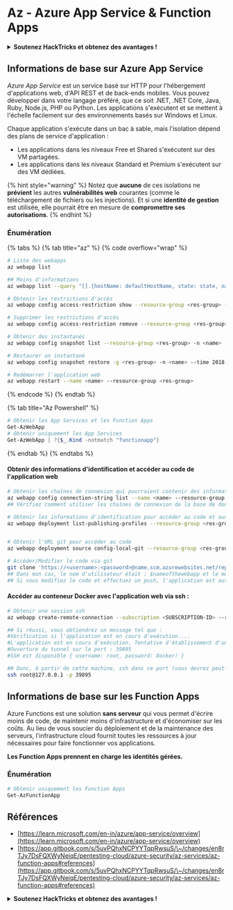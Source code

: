 # Az - Azure App Service & Function Apps

<details>

<summary><strong>Soutenez HackTricks et obtenez des avantages !</strong></summary>

* Si vous souhaitez voir votre **entreprise annoncée dans HackTricks** ou si vous souhaitez accéder à la **dernière version de PEASS ou télécharger HackTricks en PDF**, consultez les [**PLANS D'ABONNEMENT**](https://github.com/sponsors/carlospolop) !
* Obtenez le [**swag officiel PEASS & HackTricks**](https://peass.creator-spring.com)
* Découvrez [**The PEASS Family**](https://opensea.io/collection/the-peass-family), notre collection d'[**NFTs**](https://opensea.io/collection/the-peass-family) exclusifs
* **Rejoignez le** 💬 [**groupe Discord**](https://discord.gg/hRep4RUj7f) ou le [**groupe Telegram**](https://t.me/peass) ou **suivez** moi sur **Twitter** 🐦 [**@carlospolopm**](https://twitter.com/carlospolopm).

* **Partagez vos astuces de piratage en soumettant des PR aux** [**HackTricks**](https://github.com/carlospolop/hacktricks) et [**HackTricks Cloud**](https://github.com/carlospolop/hacktricks-cloud) github repos.

</details>

## Informations de base sur Azure App Service

_Azure App Service_ est un service basé sur HTTP pour l'hébergement d'applications web, d'API REST et de back-ends mobiles. Vous pouvez développer dans votre langage préféré, que ce soit .NET, .NET Core, Java, Ruby, Node.js, PHP ou Python. Les applications s'exécutent et se mettent à l'échelle facilement sur des environnements basés sur Windows et Linux.

Chaque application s'exécute dans un bac à sable, mais l'isolation dépend des plans de service d'application :

* Les applications dans les niveaux Free et Shared s'exécutent sur des VM partagées.
* Les applications dans les niveaux Standard et Premium s'exécutent sur des VM dédiées.

{% hint style="warning" %}
Notez que **aucune** de ces isolations ne **prévient** les autres **vulnérabilités web** courantes (comme le téléchargement de fichiers ou les injections). Et si une **identité de gestion** est utilisée, elle pourrait être en mesure de **compromettre ses autorisations**.
{% endhint %}

### Énumération

{% tabs %}
{% tab title="az" %}
{% code overflow="wrap" %}
```bash
# Liste des webapps
az webapp list

## Moins d'informations
az webapp list --query "[].{hostName: defaultHostName, state: state, name: name, resourcegroup: resourceGroup}"

# Obtenir les restrictions d'accès
az webapp config access-restriction show --resource-group <res-group> -n <name>

# Supprimer les restrictions d'accès
az webapp config access-restriction remove --resource-group <res-group> -n <name> --rule-name <rule-name>

# Obtenir des instantanés
az webapp config snapshot list --resource-group <res-group> -n <name>

# Restaurer un instantané
az webapp config snapshot restore -g <res-group> -n <name> --time 2018-12-11T23:34:16.8388367

# Redémarrer l'application web
az webapp restart --name <name> --resource-group <res-group>
```
{% endcode %}
{% endtab %}

{% tab title="Az Powershell" %}
```powershell
# Obtenir les App Services et les Function Apps
Get-AzWebApp
# Obtenir uniquement les App Services
Get-AzWebApp | ?{$_.Kind -notmatch "functionapp"}
```
{% endtab %}
{% endtabs %}

#### Obtenir des informations d'identification et accéder au code de l'application web

```bash
# Obtenir les chaînes de connexion qui pourraient contenir des informations d'identification (avec des bases de données, par exemple)
az webapp config connection-string list --name <name> --resource-group <res-group>
## Vérifiez comment utiliser les chaînes de connexion de la base de données dans la page SQL

# Obtenir les informations d'identification pour accéder au code et aux informations d'identification de la base de données si elles sont configurées.
az webapp deployment list-publishing-profiles --resource-group <res-group> -n <name>


# Obtenir l'URL git pour accéder au code
az webapp deployment source config-local-git --resource-group <res-group> -n <name>

# Accéder/Modifier le code via git
git clone 'https://<username>:<password>@name.scm.azurewebsites.net/repo-name.git'
## Dans mon cas, le nom d'utilisateur était : $nameofthewebapp et le mot de passe était constitué de caractères aléatoires
## Si vous modifiez le code et effectuez un push, l'application est automatiquement redéployée
```

#### Accéder au conteneur Docker avec l'application web via ssh :

```bash
# Obtenir une session ssh
az webapp create-remote-connection --subscription <SUBSCRIPTION-ID> --resource-group <RG-NAME> -n <APP-SERVICE-NAME>

## Si réussi, vous obtiendrez un message tel que :
#Vérification si l'application est en cours d'exécution....
#L'application est en cours d'exécution. Tentative d'établissement d'une connexion de tunnel...
#Ouverture du tunnel sur le port : 39895
#SSH est disponible { username: root, password: Docker! }

## Donc, à partir de cette machine, ssh dans ce port (vous devrez peut-être générer une nouvelle session ssh vers l'hôte de saut)
ssh root@127.0.0.1 -p 39895

```

## Informations de base sur les Function Apps

Azure Functions est une solution **sans serveur** qui vous permet d'écrire moins de code, de maintenir moins d'infrastructure et d'économiser sur les coûts. Au lieu de vous soucier du déploiement et de la maintenance des serveurs, l'infrastructure cloud fournit toutes les ressources à jour nécessaires pour faire fonctionner vos applications.

**Les Function Apps prennent en charge les identités gérées.**

### Énumération

```powershell
# Obtenir uniquement les Function Apps
Get-AzFunctionApp
```

## Références

* [https://learn.microsoft.com/en-in/azure/app-service/overview](https://learn.microsoft.com/en-in/azure/app-service/overview)
* [https://app.gitbook.com/s/5uvPQhxNCPYYTqpRwsuS/\~/changes/en8rTJy7DsFQXWyNeiqE/pentesting-cloud/azure-security/az-services/az-function-apps#references](https://app.gitbook.com/s/5uvPQhxNCPYYTqpRwsuS/\~/changes/en8rTJy7DsFQXWyNeiqE/pentesting-cloud/azure-security/az-services/az-function-apps#references)

<details>

<summary><strong>Soutenez HackTricks et obtenez des avantages !</strong></summary>

* Si vous souhaitez voir votre **entreprise annoncée dans HackTricks** ou si vous souhaitez accéder à la **dernière version de PEASS ou télécharger HackTricks en PDF**, consultez les [**PLANS D'ABONNEMENT**](https://github.com/sponsors/carlospolop) !
* Obtenez le [**swag officiel PEASS & HackTricks**](https://peass.creator-spring.com)
* Découvrez [**The PEASS Family**](https://opensea.io/collection/the-peass-family), notre collection d'[**NFTs**](https://opensea.io/collection/the-peass-family) exclusifs
* **Rejoignez le** 💬 [**groupe Discord**](https://discord.gg/hRep4RUj7f) ou le [**groupe Telegram**](https://t.me/peass) ou **suivez** moi sur **Twitter** 🐦 [**@carlospolopm**](https://twitter.com/carlospolopm).

* **Partagez vos astuces de piratage en soumettant des PR aux** [**HackTricks**](https://github.com/carlospolop/hacktricks) et [**HackTricks Cloud**](https://github.com/carlospolop/hacktricks-cloud) github repos.

</details>